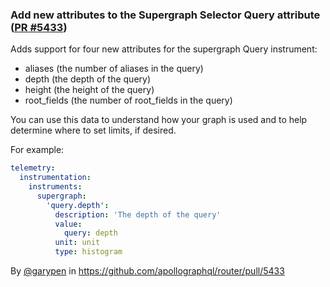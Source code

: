 ### Add new attributes to the Supergraph Selector Query attribute ([PR #5433](https://github.com/apollographql/router/pull/5433))

Adds support for four new attributes for the supergraph Query instrument:
 - aliases (the number of aliases in the query)
 - depth (the depth of the query)
 - height (the height of the query)
 - root_fields (the number of root_fields in the query)

You can use this data to understand how your graph is used and to help determine where to set limits, if desired.

For example:

```router.yaml
telemetry:
  instrumentation:
    instruments:
      supergraph:
        'query.depth':
          description: 'The depth of the query'
          value:
            query: depth
          unit: unit
          type: histogram
```

By [@garypen](https://github.com/garypen) in https://github.com/apollographql/router/pull/5433
